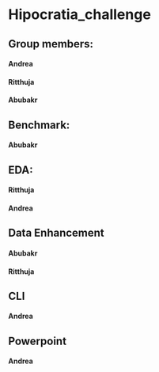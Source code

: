 # Hipocratia_challenge
 
## Group members:
 #### Andrea     
 #### Ritthuja     
 #### Abubakr
## Benchmark:
 #### Abubakr
## EDA:
 #### Ritthuja     
 #### Andrea
## Data Enhancement
 #### Abubakr      
 #### Ritthuja
## CLI 
 #### Andrea
## Powerpoint
 #### Andrea
 